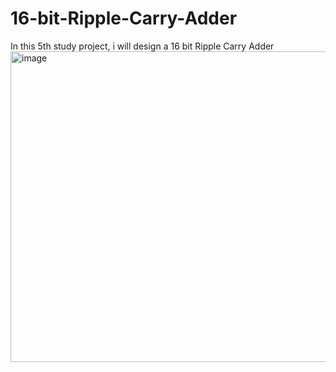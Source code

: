# 16-bit-Ripple-Carry-Adder
In this 5th study project, i will design a 16 bit Ripple Carry Adder
<img width="1547" height="497" alt="image" src="https://github.com/user-attachments/assets/dc97d184-16d5-43cc-860a-2fc510191361" />
